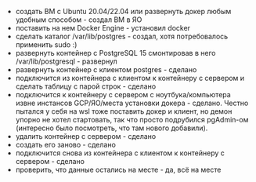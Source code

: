 * создать ВМ с Ubuntu 20.04/22.04 или развернуть докер любым удобным способом - создал ВМ в ЯО 
* поставить на нем Docker Engine - установил docker
* сделать каталог /var/lib/postgres - создал, хотя потребовалось применить sudo :)
* развернуть контейнер с PostgreSQL 15 смонтировав в него /var/lib/postgresql - развернул
* развернуть контейнер с клиентом postgres - сделано
* подключится из контейнера с клиентом к контейнеру с сервером и сделать таблицу с парой строк - сделано
* подключится к контейнеру с сервером с ноутбука/компьютера извне инстансов GCP/ЯО/места установки докера - сделано. Честно пытался у себя на wsl тоже поставить докер и клиент, но демон упорно не хотел стартовать, так что просто подрубился pgAdmin-ом (интересно было посмотреть, что там нового добавили).
* удалить контейнер с сервером - сделано
* создать его заново - сделано
* подключится снова из контейнера с клиентом к контейнеру с сервером - сделано
* проверить, что данные остались на месте - да, всё на месте
